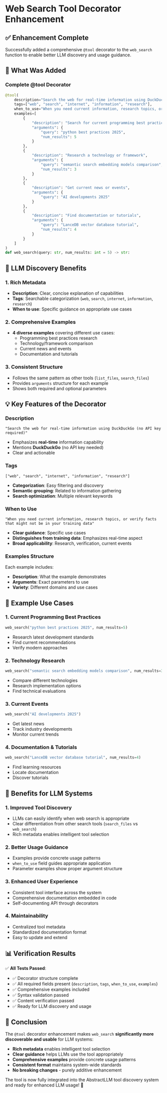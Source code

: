 # Web Search Tool Decorator Enhancement

## ✅ Enhancement Complete

Successfully added a comprehensive `@tool` decorator to the `web_search` function to enable better LLM discovery and usage guidance.

## 🔄 What Was Added

### Complete @tool Decorator
```python
@tool(
    description="Search the web for real-time information using DuckDuckGo (no API key required)",
    tags=["web", "search", "internet", "information", "research"],
    when_to_use="When you need current information, research topics, or verify facts that might not be in your training data",
    examples=[
        {
            "description": "Search for current programming best practices",
            "arguments": {
                "query": "python best practices 2025",
                "num_results": 5
            }
        },
        {
            "description": "Research a technology or framework",
            "arguments": {
                "query": "semantic search embedding models comparison",
                "num_results": 3
            }
        },
        {
            "description": "Get current news or events",
            "arguments": {
                "query": "AI developments 2025"
            }
        },
        {
            "description": "Find documentation or tutorials",
            "arguments": {
                "query": "LanceDB vector database tutorial",
                "num_results": 4
            }
        }
    ]
)
def web_search(query: str, num_results: int = 5) -> str:
```

## 🎯 LLM Discovery Benefits

### 1. **Rich Metadata**
- **Description**: Clear, concise explanation of capabilities
- **Tags**: Searchable categorization (`web`, `search`, `internet`, `information`, `research`)
- **When to use**: Specific guidance on appropriate use cases

### 2. **Comprehensive Examples**
- **4 diverse examples** covering different use cases:
  - Programming best practices research
  - Technology/framework comparison
  - Current news and events
  - Documentation and tutorials

### 3. **Consistent Structure**
- Follows the same pattern as other tools (`list_files`, `search_files`)
- Provides `arguments` structure for each example
- Shows both required and optional parameters

## 💡 Key Features of the Decorator

### Description
```
"Search the web for real-time information using DuckDuckGo (no API key required)"
```
- Emphasizes **real-time** information capability
- Mentions **DuckDuckGo** (no API key needed)
- Clear and actionable

### Tags
```
["web", "search", "internet", "information", "research"]
```
- **Categorization**: Easy filtering and discovery
- **Semantic grouping**: Related to information gathering
- **Search optimization**: Multiple relevant keywords

### When to Use
```
"When you need current information, research topics, or verify facts that might not be in your training data"
```
- **Clear guidance**: Specific use cases
- **Distinguishes from training data**: Emphasizes real-time aspect
- **Broad applicability**: Research, verification, current events

### Examples Structure
Each example includes:
- **Description**: What the example demonstrates
- **Arguments**: Exact parameters to use
- **Variety**: Different domains and use cases

## 🔧 Example Use Cases

### 1. **Current Programming Best Practices**
```python
web_search("python best practices 2025", num_results=5)
```
- Research latest development standards
- Find current recommendations
- Verify modern approaches

### 2. **Technology Research**
```python
web_search("semantic search embedding models comparison", num_results=3)
```
- Compare different technologies
- Research implementation options
- Find technical evaluations

### 3. **Current Events**
```python
web_search("AI developments 2025")
```
- Get latest news
- Track industry developments
- Monitor current trends

### 4. **Documentation & Tutorials**
```python
web_search("LanceDB vector database tutorial", num_results=4)
```
- Find learning resources
- Locate documentation
- Discover tutorials

## 🚀 Benefits for LLM Systems

### 1. **Improved Tool Discovery**
- LLMs can easily identify when web search is appropriate
- Clear differentiation from other search tools (`search_files` vs `web_search`)
- Rich metadata enables intelligent tool selection

### 2. **Better Usage Guidance**
- Examples provide concrete usage patterns
- `when_to_use` field guides appropriate application
- Parameter examples show proper argument structure

### 3. **Enhanced User Experience**
- Consistent tool interface across the system
- Comprehensive documentation embedded in code
- Self-documenting API through decorators

### 4. **Maintainability**
- Centralized tool metadata
- Standardized documentation format
- Easy to update and extend

## 📊 Verification Results

✅ **All Tests Passed**:
- ✅ Decorator structure complete
- ✅ All required fields present (`description`, `tags`, `when_to_use`, `examples`)
- ✅ Comprehensive examples included
- ✅ Syntax validation passed
- ✅ Content verification passed
- ✅ Ready for LLM discovery and usage

## 🎊 Conclusion

The `@tool` decorator enhancement makes `web_search` **significantly more discoverable and usable** for LLM systems:

- **Rich metadata** enables intelligent tool selection
- **Clear guidance** helps LLMs use the tool appropriately  
- **Comprehensive examples** provide concrete usage patterns
- **Consistent format** maintains system-wide standards
- **No breaking changes** - purely additive enhancement

The tool is now fully integrated into the AbstractLLM tool discovery system and ready for enhanced LLM usage! 🚀
